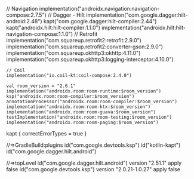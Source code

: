    // Navigation
    implementation("androidx.navigation:navigation-compose:2.7.5")
    // Dagger - Hilt
    implementation("com.google.dagger:hilt-android:2.48")
    kapt("com.google.dagger:hilt-compiler:2.44")
    kapt("androidx.hilt:hilt-compiler:1.1.0")
    implementation("androidx.hilt:hilt-navigation-compose:1.1.0")
       // Retrofit
    implementation("com.squareup.retrofit2:retrofit:2.9.0")
    implementation("com.squareup.retrofit2:converter-gson:2.9.0")
    implementation("com.squareup.okhttp3:okhttp:4.11.0")
    implementation("com.squareup.okhttp3:logging-interceptor:4.10.0")

    // Coil
    implementation("io.coil-kt:coil-compose:2.4.0")
    
    val room_version = "2.6.1"
    implementation("androidx.room:room-runtime:$room_version")
    ksp("androidx.room:room-compiler:$room_version")
    annotationProcessor("androidx.room:room-compiler:$room_version")
    implementation("androidx.room:room-ktx:$room_version")
    implementation("androidx.room:room-guava:$room_version")
    testImplementation("androidx.room:room-testing:$room_version")
    implementation("androidx.room:room-paging:$room_version")


kapt {
    correctErrorTypes = true
}


//=>GradleBuild:plugins
id("com.google.devtools.ksp")
id("kotlin-kapt")
id("com.google.dagger.hilt.android")
    

 
//=>topLevel
id("com.google.dagger.hilt.android") version "2.51.1" apply false
id("com.google.devtools.ksp") version "2.0.21-1.0.27" apply false




